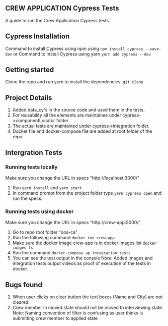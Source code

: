 ## CREW APPLICATION Cypress Tests

A guide to run the Crew Application Cypress tests

## Cypress Installation

Command to install Cypress using npm using  `npm install cypress --save-dev`
or
Command to install Cypress using yarn `yarn add cypress --dev`


## Getting started

Clone the repo and run `yarn` to install the dependencies. 
`git clone`


## Project Details

1) Added data_cy's in the source code and used them in the tests.
2) For reusability all the elements are maintainee under cypress->componentLocator folder.
3) The actual tests are maintained under cypress->integration folder.
4) Docker file and docker-compose file are added at root folder of the repo.


## Intergration Tests
   
 ### Running tests locally
 
 Make sure you change the URL in specs "http://localhost:3000/"
 1) Run `yarn install` and `yarn start`
 2) In command prompt from the project folder type `yarn cypress open` and run the specs.

 
 ### Running tests using docker

Make sure you change the URL in specs "http://crew-app:5000/"
 1) Go to repo root folder "oos-ca" 
 2) Run the following command `docker run crew-app`
 3) Make sure the docker image crew-app is in docker images list `docker images ls`
 4) Run the command `docker-compose up integration_tests`
 5) You can see the test output in the console
 Note: Added images and integration tests output videos as proof of execution of the tests in docker.


 ## Bugs found

1) When user clicks on clear button the text boxes (Name and City) are not cleared.
2) Crew member in moved state should not be moved to interviewing state.
Note: Naming convention of filter is confusing as user thinks is submitting crew member to applied state
